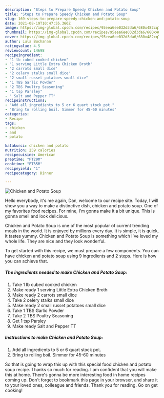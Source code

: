 ```yaml
---
description: "Steps to Prepare Speedy Chicken and Potato Soup"
title: "Steps to Prepare Speedy Chicken and Potato Soup"
slug: 169-steps-to-prepare-speedy-chicken-and-potato-soup
date: 2021-08-19T10:47:55.366Z
image: https://img-global.cpcdn.com/recipes/95eea6ee032d3da6/680x482cq70/chicken-and-potato-soup-recipe-main-photo.jpg
thumbnail: https://img-global.cpcdn.com/recipes/95eea6ee032d3da6/680x482cq70/chicken-and-potato-soup-recipe-main-photo.jpg
cover: https://img-global.cpcdn.com/recipes/95eea6ee032d3da6/680x482cq70/chicken-and-potato-soup-recipe-main-photo.jpg
author: Lula Buchanan
ratingvalue: 4.5
reviewcount: 14698
recipeingredient:
- "1 lb cubed cooked chicken"
- "1 serving Little Extra Chicken Broth"
- "2 carrots small dice"
- "2 celery stalks small dice"
- "2 small russet potatoes small dice"
- "1 TBS Garlic Powder"
- "2 TBS Poultry Seasoning"
- "1 tsp Parsley"
- " Salt and Pepper TT"
recipeinstructions:
- "Add all ingredients to 5 or 6 quart stock pot."
- "Bring to rolling boil. Simmer for 45-60 minutes"
categories:
- Recipe
tags:
- chicken
- and
- potato

katakunci: chicken and potato 
nutrition: 259 calories
recipecuisine: American
preptime: "PT29M"
cooktime: "PT35M"
recipeyield: "1"
recipecategory: Dinner

---
```



![Chicken and Potato Soup](https://img-global.cpcdn.com/recipes/95eea6ee032d3da6/680x482cq70/chicken-and-potato-soup-recipe-main-photo.jpg)

Hello everybody, it's me again, Dan, welcome to our recipe site. Today, I will show you a way to make a distinctive dish, chicken and potato soup. One of my favorites food recipes. For mine, I'm gonna make it a bit unique. This is gonna smell and look delicious.



Chicken and Potato Soup is one of the most popular of current trending meals in the world. It is enjoyed by millions every day. It is simple, it is quick, it tastes yummy. Chicken and Potato Soup is something which I've loved my whole life. They are nice and they look wonderful.


To get started with this recipe, we must prepare a few components. You can have chicken and potato soup using 9 ingredients and 2 steps. Here is how you can achieve that.

<!--inarticleads1-->

##### The ingredients needed to make Chicken and Potato Soup:

1. Take 1 lb cubed cooked chicken
1. Make ready 1 serving Little Extra Chicken Broth
1. Make ready 2 carrots small dice
1. Take 2 celery stalks small dice
1. Make ready 2 small russet potatoes small dice
1. Take 1 TBS Garlic Powder
1. Take 2 TBS Poultry Seasoning
1. Get 1 tsp Parsley
1. Make ready  Salt and Pepper TT




<!--inarticleads2-->

##### Instructions to make Chicken and Potato Soup:

1. Add all ingredients to 5 or 6 quart stock pot.
1. Bring to rolling boil. Simmer for 45-60 minutes




So that is going to wrap this up with this special food chicken and potato soup recipe. Thanks so much for reading. I am confident that you will make this at home. There's gonna be more interesting food in home recipes coming up. Don't forget to bookmark this page in your browser, and share it to your loved ones, colleague and friends. Thank you for reading. Go on get cooking!
